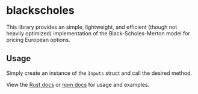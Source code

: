 # blackscholes  
  
This library provides an simple, lightweight, and efficient (though not heavily optimized) implementation of the Black-Scholes-Merton model for pricing European options.  
  
## Usage  
  
Simply create an instance of the `Inputs` struct and call the desired method.  
  
View the [Rust docs](https://docs.rs/blackscholes_WASM) or [npm docs](https://www.npmjs.com/package/@haydenr4/blackscholes_wasm) for usage and examples.  
